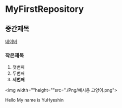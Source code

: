 # MyFirstRepository
## 중간제목
 [네이버](https://naver.com "네이버")
 ### 작은제목
 
 1. 첫번째
 2. 두번째
 3. __세번째__
 
 <img width=""height=""src="./Png/예시용 고양이.png">
 
 
Hello My name is YuHyeshin

